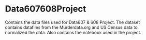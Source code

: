 # Data607608Project
Contains the data files used for Data607 & 608 Project. The dataset contains datafiles from the Murderdata.org and US Census data to normalized the data. Also contains the notebook used in the project.
